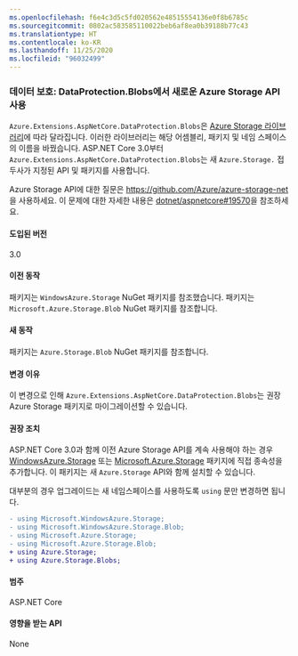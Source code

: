 ```yaml
---
ms.openlocfilehash: f6e4c3d5c5fd020562e48515554136e0f8b6785c
ms.sourcegitcommit: 0802ac583585110022beb6af8ea0b39188b77c43
ms.translationtype: HT
ms.contentlocale: ko-KR
ms.lasthandoff: 11/25/2020
ms.locfileid: "96032499"
---
```

### <a name="data-protection-dataprotectionblobs-uses-new-azure-storage-apis"></a>데이터 보호: DataProtection.Blobs에서 새로운 Azure Storage API 사용

`Azure.Extensions.AspNetCore.DataProtection.Blobs`은 [Azure Storage 라이브러리](https://github.com/Azure/azure-storage-net)에 따라 달라집니다. 이러한 라이브러리는 해당 어셈블리, 패키지 및 네임 스페이스의 이름을 바꿨습니다. ASP.NET Core 3.0부터 `Azure.Extensions.AspNetCore.DataProtection.Blobs`는 새 `Azure.Storage.` 접두사가 지정된 API 및 패키지를 사용합니다.

Azure Storage API에 대한 질문은 <https://github.com/Azure/azure-storage-net>을 사용하세요. 이 문제에 대한 자세한 내용은 [dotnet/aspnetcore#19570](https://github.com/dotnet/aspnetcore/issues/19570)을 참조하세요.

#### <a name="version-introduced"></a>도입된 버전

3.0

#### <a name="old-behavior"></a>이전 동작

패키지는 `WindowsAzure.Storage` NuGet 패키지를 참조했습니다.
패키지는 `Microsoft.Azure.Storage.Blob` NuGet 패키지를 참조합니다.

#### <a name="new-behavior"></a>새 동작

패키지는 `Azure.Storage.Blob` NuGet 패키지를 참조합니다.

#### <a name="reason-for-change"></a>변경 이유

이 변경으로 인해 `Azure.Extensions.AspNetCore.DataProtection.Blobs`는 권장 Azure Storage 패키지로 마이그레이션할 수 있습니다.

#### <a name="recommended-action"></a>권장 조치

ASP.NET Core 3.0과 함께 이전 Azure Storage API를 계속 사용해야 하는 경우 [WindowsAzure.Storage](https://www.nuget.org/packages/WindowsAzure.Storage/) 또는 [Microsoft.Azure.Storage](https://www.nuget.org/packages/Microsoft.Azure.Storage.Blob/) 패키지에 직접 종속성을 추가합니다. 이 패키지는 새 `Azure.Storage` API와 함께 설치할 수 있습니다.

대부분의 경우 업그레이드는 새 네임스페이스를 사용하도록 `using` 문만 변경하면 됩니다.

```diff
- using Microsoft.WindowsAzure.Storage;
- using Microsoft.WindowsAzure.Storage.Blob;
- using Microsoft.Azure.Storage;
- using Microsoft.Azure.Storage.Blob;
+ using Azure.Storage;
+ using Azure.Storage.Blobs;
```

#### <a name="category"></a>범주

ASP.NET Core

#### <a name="affected-apis"></a>영향을 받는 API

None

<!-- 

#### Affected APIs

Not detectable via API analysis

-->
